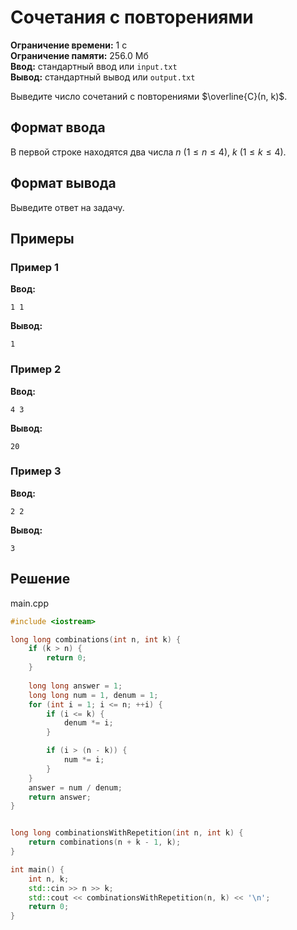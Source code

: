 # Сочетания с повторениями

**Ограничение времени:** 1 с  
**Ограничение памяти:** 256.0 Мб  
**Ввод:** стандартный ввод или `input.txt`  
**Вывод:** стандартный вывод или `output.txt`

Выведите число сочетаний с повторениями $\overline{C}(n, k)$.

## Формат ввода

В первой строке находятся два числа $n$ ($1 \leq n \leq 4$), $k$ ($1 \leq k \leq 4$).

## Формат вывода

Выведите ответ на задачу.

## Примеры

### Пример 1

**Ввод:**
```
1 1
```

**Вывод:**
```
1
```

### Пример 2

**Ввод:**
```
4 3
```

**Вывод:**
```
20
```

### Пример 3

**Ввод:**
```
2 2
```

**Вывод:**
```
3
```
## Решение

main.cpp
```cpp
#include <iostream>

long long combinations(int n, int k) {
    if (k > n) {
        return 0;
    }
    
    long long answer = 1;
    long long num = 1, denum = 1;
    for (int i = 1; i <= n; ++i) {
        if (i <= k) {
            denum *= i;
        } 

        if (i > (n - k)) {
            num *= i;
        }
    }
    answer = num / denum;
    return answer;
}


long long combinationsWithRepetition(int n, int k) {
    return combinations(n + k - 1, k);
}

int main() {
    int n, k;
    std::cin >> n >> k;
    std::cout << combinationsWithRepetition(n, k) << '\n';
    return 0;
}
```
